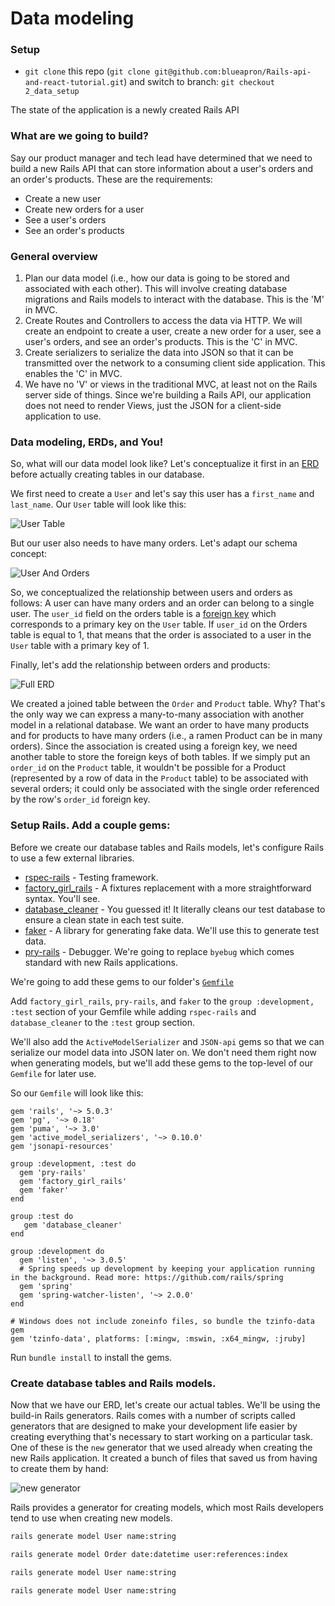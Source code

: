 
# Data modeling

### Setup

- `git clone` this repo (`git clone git@github.com:blueapron/Rails-api-and-react-tutorial.git`)
and switch to branch: `git checkout 2_data_setup`

The state of the application is a newly created Rails API

### What are we going to build?

Say our product manager and tech lead have determined that we need to build a new
Rails API that can store information about a user's orders and an order's
products. These are the requirements:

- Create a new user
- Create new orders for a user
- See a user's orders
- See an order's products

### General overview

1. Plan our data model (i.e., how our data is going to be stored and
  associated with each other). This will involve creating database migrations
  and Rails models to interact with the database. This is the 'M' in MVC.
2. Create Routes and Controllers to access the data via HTTP. We will create
an endpoint to create a user, create a new order for a user, see a user's orders,
and see an order's products. This is the 'C' in MVC.
3. Create serializers to serialize the data into JSON so that it can be
transmitted over the network to a consuming client side application. This enables
the 'C' in MVC.
4. We have no 'V' or views in the traditional MVC, at least not on the Rails
server side of things. Since we're building a Rails API, our application does
not need to render Views, just the JSON for a client-side application to use.

### Data modeling, ERDs, and You!

So, what will our data model look like? Let's conceptualize it first in an
[ERD](https://www.techopedia.com/definition/1200/entity-relationship-diagram-erd)
before actually creating tables in our database.

We first need to create a `User` and let's say this user has a `first_name` and
`last_name`. Our `User` table will look like this:

![User Table](user_table.png)

But our user also needs to have many orders. Let's adapt our schema concept:

![User And Orders](user_and_orders.png)

So, we conceptualized the relationship between users and orders as follows: A
user can have many orders and an order can belong to a single user. The `user_id`
field on the orders table is a [foreign key](https://en.wikipedia.org/wiki/Foreign_key)
which corresponds to a primary key on the `User` table. If `user_id` on the Orders
table is equal to 1, that means that the order is associated to a user in the
`User` table with a primary key of 1.

Finally, let's add the relationship between orders and products:

![Full ERD](full_erd.png)

We created a joined table between the `Order` and `Product` table. Why? That's
the only way we can express a many-to-many association with another model in a
relational database. We want an order to have many products and for products
to have many orders (i.e., a ramen Product can be in many orders). Since the
association is created using a foreign key, we need another table to store the
foreign keys of both tables. If we simply put an `order_id` on the `Product`
table, it wouldn't be possible for a Product (represented by a row of data in the
`Product` table) to be associated with several orders; it could only be associated
with the single order referenced by the row's `order_id` foreign key.


### Setup Rails. Add a couple gems:

Before we create our database tables and Rails models, let's configure Rails to
use a few external libraries.

- [rspec-rails](https://github.com/rspec/rspec-rails) - Testing framework.
- [factory_girl_rails](https://github.com/thoughtbot/factory_girl_rails) - A fixtures
replacement with a more straightforward syntax. You'll see.
- [database_cleaner](https://github.com/DatabaseCleaner/database_cleaner) - You
guessed it! It literally cleans our test database to ensure a clean state in
each test suite.
- [faker](https://github.com/stympy/faker) - A library for generating fake data.
We'll use this to generate test data.
- [pry-rails](https://github.com/rweng/pry-rails) - Debugger. We're going to replace
`byebug` which comes standard with new Rails applications.

We're going to add these gems to our folder's [`Gemfile`](http://tosbourn.com/what-is-the-gemfile/)

Add `factory_girl_rails`, `pry-rails`, and `faker` to the `group :development, :test` section
of your Gemfile while adding `rspec-rails` and `database_cleaner` to the `:test` group
section.

We'll also add the `ActiveModelSerializer` and `JSON-api` gems so that we can
serialize our model data into JSON later on. We don't need them right now when
generating models, but we'll add these gems to the top-level of our `Gemfile`
for later use.

So our `Gemfile` will look like this:

```rails
gem 'rails', '~> 5.0.3'
gem 'pg', '~> 0.18'
gem 'puma', '~> 3.0'
gem 'active_model_serializers', '~> 0.10.0'
gem 'jsonapi-resources'

group :development, :test do
  gem 'pry-rails'
  gem 'factory_girl_rails'
  gem 'faker'
end

group :test do
   gem 'database_cleaner'
end

group :development do
  gem 'listen', '~> 3.0.5'
  # Spring speeds up development by keeping your application running in the background. Read more: https://github.com/rails/spring
  gem 'spring'
  gem 'spring-watcher-listen', '~> 2.0.0'
end

# Windows does not include zoneinfo files, so bundle the tzinfo-data gem
gem 'tzinfo-data', platforms: [:mingw, :mswin, :x64_mingw, :jruby]
```

Run `bundle install` to install the gems.


### Create database tables and Rails models.
Now that we have our ERD, let's create our actual tables. We'll be using the
build-in Rails generators. Rails comes with a number of scripts called generators
that are designed to make your development life easier by creating everything
that's necessary to start working on a particular task. One of these is the `new`
generator that we used already when creating the new Rails application. It created
a bunch of files that saved us from having to create them by hand:

![new generator](rails_new.png)

Rails provides a generator for creating models, which most Rails developers tend
to use when creating new models.

```bash
rails generate model User name:string
```



```bash
rails generate model Order date:datetime user:references:index
```

```bash
rails generate model User name:string
```

```bash
rails generate model User name:string
```
